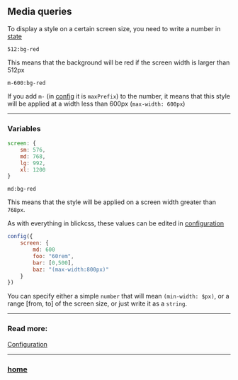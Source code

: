 ## Media queries

To display a style on a certain screen size, you need to write a number in [state](./states.md)

```
512:bg-red
```

This means that the background will be red if the screen width is larger than 512px

```
m-600:bg-red
```

If you add `m-` (in [config](./config.md) it is `maxPrefix`) to the number, it means that this style will be applied at a width less than 600px (`max-width: 600px`)

---
### Variables
```js
screen: {
    sm: 576,
    md: 768,
    lg: 992,
    xl: 1200
}
```

```
md:bg-red
```

This means that the style will be applied on a screen width greater than `768px`.

As with everything in blickcss, these values can be edited in [configuration](./config.md)

```js
config({
    screen: {
        md: 600
        foo: "60rem",
        bar: [0,500],
        baz: "(max-width:800px)"
    }
})
```

You can specify either a simple `number` that will mean `(min-width: $px)`, or a range [from, to] of the screen size, or just write it as a `string`.

---
### Read more: 
[Configuration](./config.md)

---
### [home](./main.md)